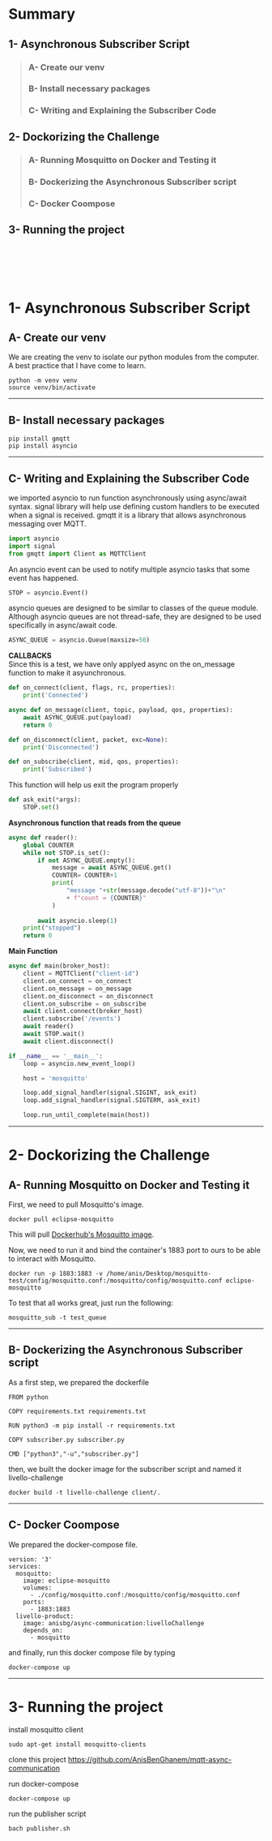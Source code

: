 # Summary
## 1- Asynchronous Subscriber Script
> ### A- Create our venv
> ### B- Install necessary packages
> ### C- Writing and Explaining the Subscriber Code
## 2- Dockorizing the Challenge
> ### A- Running Mosquitto on Docker and Testing it
> ### B- Dockerizing the Asynchronous Subscriber script
> ### C- Docker Coompose
## 3- Running the project
</br></br></br></br>



# 1- Asynchronous Subscriber Script

## A- Create our venv
We are creating the venv to isolate our python modules from the computer. A best practice that I have come to learn.

``` shell
python -m venv venv
source venv/bin/activate
```
  
    
      

---
## B- Install necessary packages
``` shell
pip install gmqtt
pip install asyncio
```

---
## C- Writing and Explaining the Subscriber Code
we imported asyncio to run function asynchronously using async/await syntax.
signal library will help use defining custom handlers to be executed when a signal is received.
gmqtt it is a library that allows asynchronous messaging over MQTT.
``` python
import asyncio
import signal
from gmqtt import Client as MQTTClient
```

An asyncio event can be used to notify multiple asyncio tasks that some event has happened.

``` python
STOP = asyncio.Event()
```

asyncio queues are designed to be similar to classes of the queue module. Although asyncio queues are not thread-safe, they are designed to be used specifically in async/await code.

``` python
ASYNC_QUEUE = asyncio.Queue(maxsize=50) 
```

____CALLBACKS____\
Since this is a test, we have only applyed async on the on_message function to make it asyunchronous.

``` python
def on_connect(client, flags, rc, properties):
    print('Connected')

async def on_message(client, topic, payload, qos, properties):
    await ASYNC_QUEUE.put(payload)
    return 0

def on_disconnect(client, packet, exc=None):
    print('Disconnected')

def on_subscribe(client, mid, qos, properties):
    print('Subscribed')
```

This function will help us exit the program properly

``` python
def ask_exit(*args):
    STOP.set()
```

____Asynchronous function that reads from the queue____

``` python
async def reader():
    global COUNTER
    while not STOP.is_set():
        if not ASYNC_QUEUE.empty():
            message = await ASYNC_QUEUE.get()
            COUNTER= COUNTER+1
            print(
                "message "+str(message.decode("utf-8"))+"\n"
                + f"count = {COUNTER}"
            )
            
        await asyncio.sleep(1)
    print("stopped")
    return 0
```

____Main Function____

``` python
async def main(broker_host):
    client = MQTTClient("client-id")
    client.on_connect = on_connect
    client.on_message = on_message
    client.on_disconnect = on_disconnect
    client.on_subscribe = on_subscribe
    await client.connect(broker_host)
    client.subscribe('/events')
    await reader()
    await STOP.wait()
    await client.disconnect()

if __name__ == '__main__':
    loop = asyncio.new_event_loop()

    host = 'mosquitto'

    loop.add_signal_handler(signal.SIGINT, ask_exit)
    loop.add_signal_handler(signal.SIGTERM, ask_exit)

    loop.run_until_complete(main(host))
```


---


# 2- Dockorizing the Challenge

## A- Running Mosquitto on Docker and Testing it

First, we need to pull Mosquitto's image.

``` shell
docker pull eclipse-mosquitto 
```

This will pull [Dockerhub's Mosquitto image](https://hub.docker.com/_/eclipse-mosquitto).

Now, we need to run it and bind the container's 1883 port to ours to be able to interact with Mosquitto.

``` shell
docker run -p 1883:1883 -v /home/anis/Desktop/mosquitto-test/config/mosquitto.conf:/mosquitto/config/mosquitto.conf eclipse-mosquitto
```

To test that all works great, just run the following:

``` shell
mosquitto_sub -t test_queue
```
---


## B- Dockerizing the Asynchronous Subscriber script
As a first step, we prepared the dockerfile 
``` docker
FROM python

COPY requirements.txt requirements.txt

RUN python3 -m pip install -r requirements.txt

COPY subscriber.py subscriber.py

CMD ["python3","-u","subscriber.py"]
```
then, we built the docker image for the subscriber script and named it livello-challenge 
``` shell
docker build -t livello-challenge client/.
```
---
## C- Docker Coompose
We prepared the docker-compose file.
``` docker
version: '3'
services:
  mosquitto:
    image: eclipse-mosquitto
    volumes:
      - ./config/mosquitto.conf:/mosquitto/config/mosquitto.conf
    ports:
      - 1883:1883
  livello-product:
    image: anisbg/async-communication:livelloChallenge
    depends_on:
      - mosquitto
```
and finally, run this docker compose file by typing
``` shell
docker-compose up
```

---
# 3- Running the project
install mosquitto client
``` shell
sudo apt-get install mosquitto-clients
```

clone this project 
https://github.com/AnisBenGhanem/mqtt-async-communication


run docker-compose
``` shell
docker-compose up
```

run the publisher script
``` shell
bach publisher.sh
```